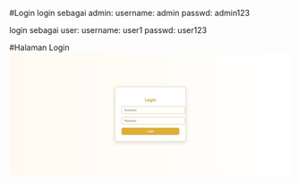 #Login
login sebagai admin: 
username: admin
passwd: admin123

login sebagai user:
username: user1
passwd: user123

#Halaman Login
![Halaman Login](https://github.com/Risky666/wedding_guestbook/blob/main/Skrinsutan%20Halaman%20Web/HalamanLogin.JPG)
